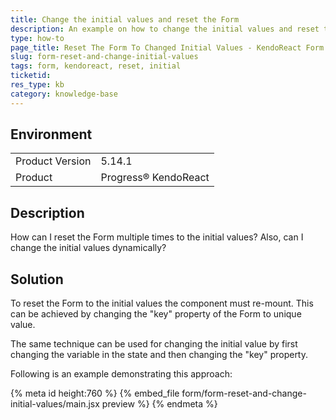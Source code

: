 ```yaml
---
title: Change the initial values and reset the Form
description: An example on how to change the initial values and reset the KendoReact Form
type: how-to
page_title: Reset The Form To Changed Initial Values - KendoReact Form
slug: form-reset-and-change-initial-values
tags: form, kendoreact, reset, initial
ticketid: 
res_type: kb
category: knowledge-base
---
```


## Environment

<table>
    <tbody>
	    <tr>
	    	<td>Product Version</td>
	    	<td>5.14.1</td>
	    </tr>
	    <tr>
	    	<td>Product</td>
	    	<td>Progress® KendoReact</td>
	    </tr>
    </tbody>
</table>


## Description

How can I reset the Form multiple times to the initial values? Also, can I change the initial values dynamically?

## Solution

To reset the Form to the initial values the component must re-mount. This can be achieved by changing the "key" property of the Form to unique value. 

The same technique can be used for changing the initial value by first changing the variable in the state and then changing the "key" property.

Following is an example demonstrating this approach:


{% meta id height:760 %}
{% embed_file form/form-reset-and-change-initial-values/main.jsx preview %}
{% endmeta %}
